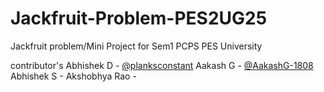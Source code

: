 # Jackfruit-Problem-PES2UG25
Jackfruit problem/Mini Project for Sem1 PCPS PES University 

contributor's
Abhishek D - [@planksconstant](https://github.com/planksconstant)
Aakash G  - [@AakashG-1808](https://github.com/AakashG-1808)
Abhishek S - []()
Akshobhya Rao - []()